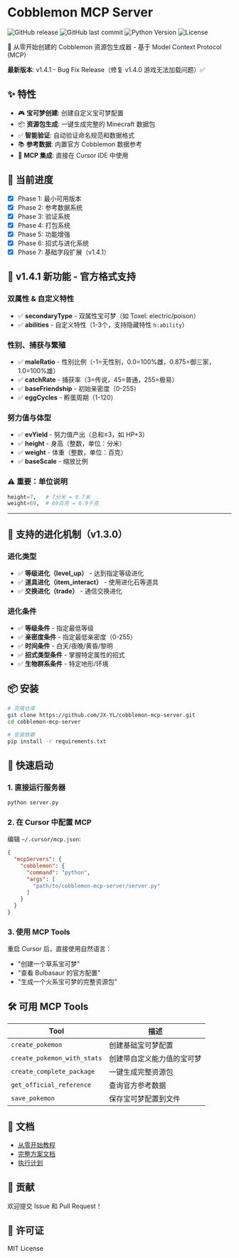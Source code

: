 # Cobblemon MCP Server

![GitHub release](https://img.shields.io/github/v/release/JX-YL/cobblemon-mcp-server?style=flat-square)
![GitHub last commit](https://img.shields.io/github/last-commit/JX-YL/cobblemon-mcp-server?style=flat-square)
![Python Version](https://img.shields.io/badge/python-3.11%2B-blue?style=flat-square)
![License](https://img.shields.io/badge/license-MIT-green?style=flat-square)

🌿 从零开始创建的 Cobblemon 资源包生成器 - 基于 Model Context Protocol (MCP)

**最新版本**: v1.4.1 - Bug Fix Release（修复 v1.4.0 游戏无法加载问题）✅

## ✨ 特性

- 🎮 **宝可梦创建**: 创建自定义宝可梦配置
- 📦 **资源包生成**: 一键生成完整的 Minecraft 数据包
- ✅ **智能验证**: 自动验证命名规范和数据格式
- 📚 **参考数据**: 内置官方 Cobblemon 数据参考
- 🔧 **MCP 集成**: 直接在 Cursor IDE 中使用

## 🚀 当前进度

- [x] Phase 1: 最小可用版本
- [x] Phase 2: 参考数据系统
- [x] Phase 3: 验证系统
- [x] Phase 4: 打包系统
- [x] Phase 5: 功能增强
- [x] Phase 6: 招式与进化系统
- [x] Phase 7: 基础字段扩展（v1.4.1）

## 🎯 v1.4.1 新功能 - 官方格式支持

### 双属性 & 自定义特性
- ✅ **secondaryType** - 双属性宝可梦（如 Toxel: electric/poison）
- ✅ **abilities** - 自定义特性（1-3个，支持隐藏特性 `h:ability`）

### 性别、捕获与繁殖
- ✅ **maleRatio** - 性别比例（-1=无性别，0.0=100%雌，0.875=御三家，1.0=100%雄）
- ✅ **catchRate** - 捕获率（3=传说，45=普通，255=极易）
- ✅ **baseFriendship** - 初始亲密度（0-255）
- ✅ **eggCycles** - 孵蛋周期（1-120）

### 努力值与体型
- ✅ **evYield** - 努力值产出（总和≤3，如 HP+3）
- ✅ **height** - 身高（整数，单位：分米）
- ✅ **weight** - 体重（整数，单位：百克）
- ✅ **baseScale** - 缩放比例

### ⚠️ 重要：单位说明
```python
height=7,   # 7分米 = 0.7米
weight=69,  # 69百克 = 6.9千克
```

---

## 🧬 支持的进化机制（v1.3.0）

### 进化类型
- ✅ **等级进化（level_up）** - 达到指定等级进化
- ✅ **道具进化（item_interact）** - 使用进化石等道具
- ✅ **交换进化（trade）** - 通信交换进化

### 进化条件
- ✅ **等级条件** - 指定最低等级
- ✅ **亲密度条件** - 指定最低亲密度（0-255）
- ✅ **时间条件** - 白天/夜晚/黄昏/黎明
- ✅ **招式类型条件** - 掌握特定属性的招式
- ✅ **生物群系条件** - 特定地形/环境

## 📦 安装

```bash
# 克隆仓库
git clone https://github.com/JX-YL/cobblemon-mcp-server.git
cd cobblemon-mcp-server

# 安装依赖
pip install -r requirements.txt
```

## 🎯 快速启动

### 1. 直接运行服务器

```bash
python server.py
```

### 2. 在 Cursor 中配置 MCP

编辑 `~/.cursor/mcp.json`:

```json
{
  "mcpServers": {
    "cobblemon": {
      "command": "python",
      "args": [
        "path/to/cobblemon-mcp-server/server.py"
      ]
    }
  }
}
```

### 3. 使用 MCP Tools

重启 Cursor 后，直接使用自然语言：
- "创建一个草系宝可梦"
- "查看 Bulbasaur 的官方配置"
- "生成一个火系宝可梦的完整资源包"

## 🛠️ 可用 MCP Tools

| Tool | 描述 |
|------|------|
| `create_pokemon` | 创建基础宝可梦配置 |
| `create_pokemon_with_stats` | 创建带自定义能力值的宝可梦 |
| `create_complete_package` | 一键生成完整资源包 |
| `get_official_reference` | 查询官方参考数据 |
| `save_pokemon` | 保存宝可梦配置到文件 |

## 📖 文档

- [从零开始教程](../../../Plan/01-Cobblemon-MCP/Cobblemon-MCP-从零开始.md)
- [完整方案文档](../../../Plan/01-Cobblemon-MCP/Cobblemon-MCP-完整方案.md)
- [执行计划](../../../Plan/01-Cobblemon-MCP/Cobblemon-MCP-执行计划.md)

## 🤝 贡献

欢迎提交 Issue 和 Pull Request！

## 📝 许可证

MIT License

